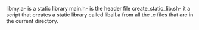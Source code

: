 libmy.a- is a static library 
main.h- is the header file 
create_static_lib.sh- it a script that creates a static library called liball.a from all the .c files that are in the current directory.
